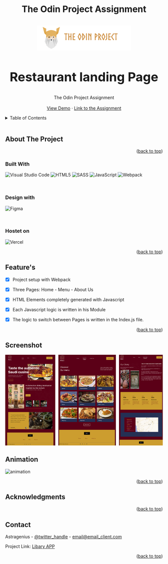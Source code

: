 <div align="center">
<h1>The Odin Project Assignment</h1>
</div>





<div id="top"></div>
<!--
*** Thanks for checking out the Best-README-Template. If you have a suggestion
*** that would make this better, please fork the repo and create a pull request
*** or simply open an issue with the tag "enhancement".
*** Don't forget to give the project a star!
*** Thanks again! Now go create something AMAZING! :D
-->



<!-- PROJECT LOGO -->
<br />
<div align="center">
  <a href="https://github.com/github_username/repo_name">
    <img src="./screenshots/the-odin-img.png" alt="Logo" width="300" height="80">
  </a>

<h2 style ="font-size: 40px"align="center">Restaurant landing Page</h2>

  <p align="center">
    The Odin Project Assignment
    <br />
    <br />
    <a href="https://top-libary-app.vercel.app/">View Demo</a>
    ·
    <a href="https://www.theodinproject.com/lessons/node-path-javascript-restaurant-page">Link to the Assignment</a>
  </p>
</div>


<!-- TABLE OF CONTENTS -->
<details>
  <summary>Table of Contents</summary>
  <ol>
    <li>
      <a href="#about-the-project">About The Project</a>
      <ul>
        <li><a href="#built-with">Built With</a></li>
      </ul>
    </li>
    <li><a href="#usage">Usage</a></li>
    <li><a href="#contact">Contact</a></li>
    <li><a href="#acknowledgments">Acknowledgments</a></li>
  </ol>
</details>

</br>

<!-- ABOUT THE PROJECT -->
## About The Project




<p align="right">(<a href="#top">back to top</a>)</p>



### Built With
<div align="center">




</div>


![Visual Studio Code](https://img.shields.io/badge/Visual%20Studio%20Code-0078d7.svg?style=for-the-badge&logo=visual-studio-code&logoColor=white)
![HTML5](https://img.shields.io/badge/html5-%23E34F26.svg?style=for-the-badge&logo=html5&logoColor=white)
![SASS](https://img.shields.io/badge/SASS-hotpink.svg?style=for-the-badge&logo=SASS&logoColor=white)
![JavaScript](https://img.shields.io/badge/javascript-%23323330.svg?style=for-the-badge&logo=javascript&logoColor=%23F7DF1E)
![Webpack](https://img.shields.io/badge/webpack-%238DD6F9.svg?style=for-the-badge&logo=webpack&logoColor=black) 

</br>

### Design with
![Figma](https://img.shields.io/badge/figma-%23F24E1E.svg?style=for-the-badge&logo=figma&logoColor=white)


</br>

### Hostet on



![Vercel](https://img.shields.io/badge/vercel-%23000000.svg?style=for-the-badge&logo=vercel&logoColor=white)
<p align="right">(<a href="#top">back to top</a>)</p>


## Feature's

- [x] Project setup with Webpack
- [x] Three Pages: Home - Menu - About Us
- [x] HTML Elements completely generated with Javascript
- [x] Each Javascript logic is written in his Module
- [x] The logic to switch between Pages is written in the Index.js file.

    

<p align="right">(<a href="#top">back to top</a>)</p>

<!-- USAGE EXAMPLES -->
## Screenshot
<div style="width: 100%; display: flex; gap: 10px">

  <a href="https://github.com/github_username/repo_name">
      <img src="./screenshots/sreen_home.png" alt="Logo" style="max-width: 100%">
    </a>
  <a href="https://github.com/github_username/repo_name">
      <img src="./screenshots/screen_menu.png" alt="Logo" style="max-width: 100%">
  </a>
  <a href="https://github.com/github_username/repo_name">
      <img src="./screenshots/screen_aboutUs.png" alt="Logo" style="max-width: 100%">
  </a>
</div>

## Animation 

![animation](/screenshots/restaurandPage.gif)

<p align="right">(<a href="#top">back to top</a>)</p>



## Acknowledgments



<p align="right">(<a href="#top">back to top</a>)</p>


<!-- CONTACT -->
## Contact

Astragenius - [@twitter_handle](https://twitter.com/twitter_handle) - email@email_client.com

Project Link: [Libary APP](https://github.com/astragenius/TOP-Libary-App)

<p align="right">(<a href="#top">back to top</a>)</p>






<!-- MARKDOWN LINKS & IMAGES -->
<!-- https://www.markdownguide.org/basic-syntax/#reference-style-links -->
[contributors-shield]: https://img.shields.io/github/contributors/github_username/repo_name.svg?style=for-the-badge
[contributors-url]: https://github.com/github_username/repo_name/graphs/contributors
[forks-shield]: https://img.shields.io/github/forks/github_username/repo_name.svg?style=for-the-badge
[forks-url]: https://github.com/github_username/repo_name/network/members
[stars-shield]: https://img.shields.io/github/stars/github_username/repo_name.svg?style=for-the-badge
[stars-url]: https://github.com/github_username/repo_name/stargazers
[issues-shield]: https://img.shields.io/github/issues/github_username/repo_name.svg?style=for-the-badge
[issues-url]: https://github.com/github_username/repo_name/issues
[license-shield]: https://img.shields.io/github/license/github_username/repo_name.svg?style=for-the-badge
[license-url]: https://github.com/github_username/repo_name/blob/master/LICENSE.txt
[linkedin-shield]: https://img.shields.io/badge/-LinkedIn-black.svg?style=for-the-badge&logo=linkedin&colorB=555
[linkedin-url]: https://linkedin.com/in/linkedin_username
[product-screenshot]: images/screenshot.png
